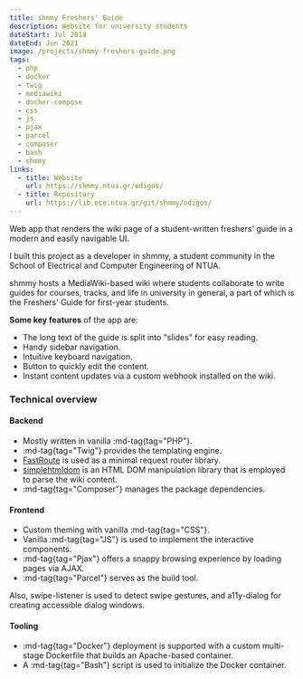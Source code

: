 ```yaml
---
title: shmmy Freshers' Guide
description: Website for university students
dateStart: Jul 2018
dateEnd: Jun 2021
image: /projects/shmmy-freshers-guide.png
tags:
  - php
  - docker
  - twig
  - mediawiki
  - docker-compose
  - css
  - js
  - pjax
  - parcel
  - composer
  - bash
  - shmmy
links:
  - title: Website
    url: https://shmmy.ntua.gr/odigos/
  - title: Repository
    url: https://lib.ece.ntua.gr/git/shmmy/odigos/
---
```


Web app that renders the wiki page of a student-written freshers' guide in a
modern and easily navigable UI.

<!--more-->

I built this project as a developer in shmmy, a student community in the School
of Electrical and Computer Engineering of NTUA.

shmmy hosts a MediaWiki-based wiki where students collaborate to write guides
for courses, tracks, and life in university in general, a part of which is the
Freshers' Guide for first-year students.

**Some key features** of the app are:
* The long text of the guide is split into "slides" for easy reading.
* Handy sidebar navigation.
* Intuitive keyboard navigation.
* Button to quickly edit the content.
* Instant content updates via a custom webhook installed on the wiki.

### Technical overview

#### Backend

* Mostly written in vanilla :md-tag{tag="PHP"}.
* :md-tag{tag="Twig"} provides the templating engine.
* [FastRoute](https://packagist.org/packages/nikic/fast-route) is used as a
minimal request router library.
* [simplehtmldom](https://packagist.org/packages/simplehtmldom/simplehtmldom)
is an HTML DOM manipulation library that is employed to parse the wiki content.
* :md-tag{tag="Composer"} manages the package dependencies.

#### Frontend

* Custom theming with vanilla :md-tag{tag="CSS"}.
* Vanilla :md-tag{tag="JS"} is used to implement the interactive components.
* :md-tag{tag="Pjax"} offers a snappy browsing experience by loading pages via
AJAX.
* :md-tag{tag="Parcel"} serves as the build tool.

Also, swipe-listener is used to detect swipe gestures, and a11y-dialog for
creating accessible dialog windows.

#### Tooling

* :md-tag{tag="Docker"} deployment is supported with a custom multi-stage
Dockerfile that builds an Apache-based container.
* A :md-tag{tag="Bash"} script is used to initialize the Docker container.
